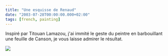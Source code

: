 ```yaml
---
title: "Une esquisse de Renaud"
date: "2003-07-28T00:00:00.000+02:00"
tags: [french, painting]
---
```


Inspiré par Titouan Lamazou, j'ai immité le geste du peintre en barbouillant une feuille de Canson, je vous laisse admirer le résultat.  

![](/img/misc/renaud.jpg)
